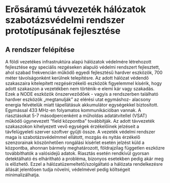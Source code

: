 # Erősáramú távvezeték hálózatok szabotázsvédelmi rendszer prototípusának fejlesztése

## A rendszer felépítése

A földi vezetékes infrastruktúra alapú hálózatok védelmére létrehozott fejlesztése egy speciális rezgéseken alapuló védelmi rendszert fejlesztett, ahol szabad frekvencián működő egyedi fejlesztésű hardver eszközök, 700 méter távolságonként kerülnek telepítésre. Az adott hálózat védendő szakaszaira kitelepített rezgésérzékelő eszközök figyelemmel kísérik, hogy adott szakaszon a vezetékben nem történik-e elemi kár vagy szakadás. Ezek a NODE eszközök önszerveződőek - vagyis a rendszerben található hardver eszközök „megtanulják” az elérési utat egymáshoz- alacsony energia felvételük miatt tápellátásuk akkumulátor egységekkel biztosított. Egymással 433 MHz-en folyamatos kommunikációban vannak. A riasztásokat 5-7 másodpercenként a műholdas adatátvitellel (VSAT) működő úgynevezett “field központba” továbbítják. Az adott távvezeték szakaszokon kihelyezett  vevő egységek   érzékelőinek jelzéseit  a távfelügyeleti szerver szoftver gyűjti össze. A vezeték védelmi rendszer maga is szabotázsvédelmmel ellátott, mozgás és nyitás érzékelő szenzorainak köszönhetően rongálási kísérlet esetén jelzést küld a központba, ahonnan bármely meghatározott, földrajzilag független eszközre továbbíthatók a valósidejű adatok. Riasztás esetén rendkívül gyorsan detektálható és elhárítható a probléma, bizonyos esetekben pedig akár meg is előzhető. Ezzel a hálózatüzemeltető/szolgáltató a hálózata rendelkezésre állását jelentősen tudja növelni, védelmével pedig költségeit minimalizálhatja. 
